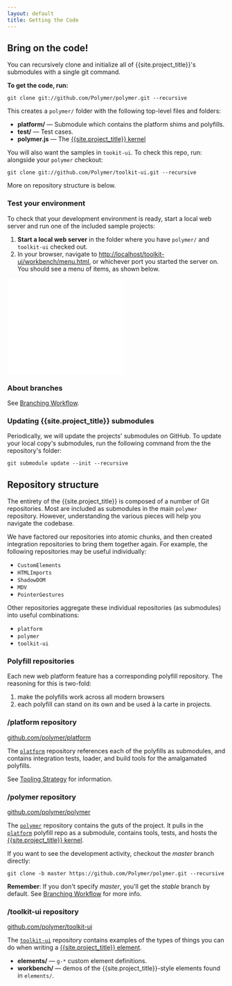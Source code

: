 ```yaml
---
layout: default
title: Getting the Code
---
```


## Bring on the code!

You can recursively clone and initialize all of {{site.project_title}}'s submodules with a single git command.

**To get the code, run:**

    git clone git://github.com/Polymer/polymer.git --recursive

This creates a `polymer/` folder with the following top-level files and folders:

- **platform/** — Submodule which contains the platform shims and polyfills.
- **test/** — Test cases.
- **polymer.js** — The [{{site.project_title}} kernel](polymer.html)

You will also want the samples in `tookit-ui`. To check this repo, run:
alongside your `polymer` checkout:

    git clone git://github.com/Polymer/toolkit-ui.git --recursive

More on repository structure is below.

### Test your environment

To check that your development environment is ready, start a local web
server and run one of the included sample projects:

1. **Start a local web server** in the folder where you have `polymer/` and `toolkit-ui` checked out.
2. In your browser, navigate to
    [http://localhost/toolkit-ui/workbench/menu.html](http://localhost/toolkit-ui/workbench/menu.html), or whichever port you started the server on. You should see a menu of items, as shown below.

<iframe src="/toolkit-ui/workbench/menu.html" style="width:270px;height:220px;border:none;"></iframe>

### About branches

See [Branching Workflow](branching-strategy.html).

### Updating {{site.project_title}} submodules

Periodically, we will update the projects' submodules on GitHub. To
update your local copy's submodules, run the following command
from the the repository's folder:

    git submodule update --init --recursive

## Repository structure

The entirety of the {{site.project_title}} is composed of a number of Git
repositories. Most are included as submodules in the main `polymer` repository.
However, understanding the various pieces will help you navigate the codebase.

We have factored our repositories into atomic chunks, and then created
integration repositories to bring them together again. For example, the following repositories may be useful individually:

* `CustomElements`
* `HTMLImports`
* `ShadowDOM`
* `MDV`
* `PointerGestures`

Other repositories aggregate these individual repositories (as submodules) into useful combinations:

* `platform`
* `polymer`
* `toolkit-ui`

### Polyfill repositories

Each new web platform feature has a corresponding polyfill repository. The
reasoning for this is two-fold:

1. make the polyfills work across all modern browsers
2. each polyfill can stand on its own and be used à la carte in projects.

### /platform repository

[github.com/polymer/platform](https://github.com/polymer/platform)

The [`platform`](https://github.com/polymer/platform) repository references each of the polyfills as submodules, and contains integration tests, loader, and build tools for the amalgamated polyfills.

See [Tooling Strategy](tooling-strategy.html) for information.

### /polymer repository

[github.com/polymer/polymer](https://github.com/polymer/polymer)

The [`polymer`](https://github.com/polymer/polymer) repository contains the guts
of the project. It pulls in the [`platform`](https://github.com/polymer/platform)
polyfill repo as a submodule, contains tools, tests, and hosts the
[{{site.project_title}} kernel](polymer.html).

If you want to see the development activity, checkout the _master_ branch directly:

    git clone -b master https://github.com/Polymer/polymer.git --recursive

<p class="alert">
<b>Remember</b>: If you don't specify <em>master</em>, you'll get the <em>stable</em> branch by default.
See <a href="/branching-strategy.html">Branching Workflow</a> for more info.
</p>

### /toolkit-ui repository

[github.com/polymer/toolkit-ui](https://github.com/polymer/toolkit-ui)

The [`toolkit-ui`](https://github.com/polymer/toolkit-ui) repository contains examples of
the types of things you can do when writing a [{{site.project_title}} element](/polymer.html).

- **elements/** — `g-*` custom element definitions.
- **workbench/** — demos of the {{site.project_title}}-style elements found in `elements/`.

